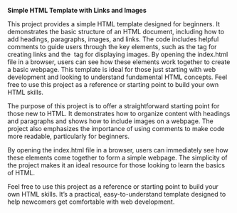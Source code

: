 **Simple HTML Template with Links and Images**

This project provides a simple HTML template designed for beginners. It demonstrates the basic structure of an HTML document, including how to add headings, paragraphs, images, and links. The code includes helpful comments to guide users through the key elements, such as the <a> tag for creating links and the <img> tag for displaying images. By opening the index.html file in a browser, users can see how these elements work together to create a basic webpage. This template is ideal for those just starting with web development and looking to understand fundamental HTML concepts. Feel free to use this project as a reference or starting point to build your own HTML skills.

The purpose of this project is to offer a straightforward starting point for those new to HTML. It demonstrates how to organize content with headings and paragraphs and shows how to include images on a webpage. The project also emphasizes the importance of using comments to make code more readable, particularly for beginners.

By opening the index.html file in a browser, users can immediately see how these elements come together to form a simple webpage. The simplicity of the project makes it an ideal resource for those looking to learn the basics of HTML.

Feel free to use this project as a reference or starting point to build your own HTML skills. It’s a practical, easy-to-understand template designed to help newcomers get comfortable with web development.

